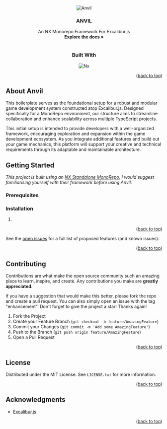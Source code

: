 <a name="readme-top"></a>

<br />
<div align="center">
<img src="https://i.ibb.co/c6n2820/07310708-02e3-40ff-b2d7-68d058eeaa20.webp" alt="Anvil">

  <h3 align="center">ANVIL</h3>
  <p align="center">
    An NX Monorepo Framework For Excalibur.js
    <br />
    <a href="https://github.com/othneildrew/Best-README-Template"><strong>Explore the docs »</strong></a>
    <br />
    <br />
</p>

### Built With

![Nx](https://img.shields.io/badge/nx-143055?style=for-the-badge&logo=nx&logoColor=white)

<p align="right">(<a href="#readme-top">back to top</a>)</p>

</div>

## About Anvil

This boilerplate serves as the foundational setup for a robust and modular game development system constructed atop Excalibur.js. Designed specifically for a MonoRepo environment, our structure aims to streamline collaboration and enhance scalability across multiple TypeScript projects.

This initial setup is intended to provide developers with a well-organized framework, encouraging exploration and expansion within the game development ecosystem. As you integrate additional features and build out your game mechanics, this platform will support your creative and technical requirements through its adaptable and maintainable architecture.



<!-- GETTING STARTED -->

## Getting Started

_This project is built using an [NX Standalone MonoRepo](https://nx.dev/getting-started/intro), I would suggest familiarising yourself with their framework before using Anvil._

### Prerequisites

### Installation

1.

<p align="right">(<a href="#readme-top">back to top</a>)</p>

See the [open issues](https://github.com/othneildrew/Best-README-Template/issues) for a full list of proposed features (and known issues).

<p align="right">(<a href="#readme-top">back to top</a>)</p>

<!-- CONTRIBUTING -->

## Contributing

Contributions are what make the open source community such an amazing place to learn, inspire, and create. Any contributions you make are **greatly appreciated**.

If you have a suggestion that would make this better, please fork the repo and create a pull request. You can also simply open an issue with the tag "enhancement".
Don't forget to give the project a star! Thanks again!

1. Fork the Project
2. Create your Feature Branch (`git checkout -b feature/AmazingFeature`)
3. Commit your Changes (`git commit -m 'Add some AmazingFeature'`)
4. Push to the Branch (`git push origin feature/AmazingFeature`)
5. Open a Pull Request

<p align="right">(<a href="#readme-top">back to top</a>)</p>

<!-- LICENSE -->

## License

Distributed under the MIT License. See `LICENSE.txt` for more information.

<p align="right">(<a href="#readme-top">back to top</a>)</p>

<!-- ACKNOWLEDGMENTS -->

## Acknowledgments

- [Excalibur,js](https://excaliburjs.com/)

<p align="right">(<a href="#readme-top">back to top</a>)</p>
